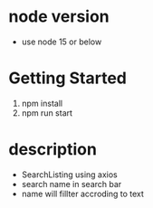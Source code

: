 # node version
- use node 15 or below

# Getting Started 
1. npm install
2. npm run start

# description
- SearchListing using axios
- search name in search bar
- name will fillter accroding to text